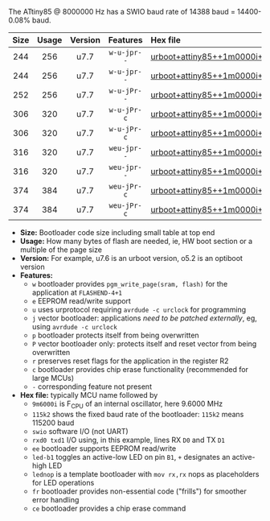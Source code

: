 The ATtiny85 @ 8000000 Hz has a SWIO baud rate of 14388 baud = 14400-0.08% baud.

|Size|Usage|Version|Features|Hex file|
|:-:|:-:|:-:|:-:|:--|
|244|256|u7.7|`w-u-jpr--`|[urboot+attiny85++1m0000i++++1k8_swio_rxb4_txb3_led+b1.hex](https://raw.githubusercontent.com/stefanrueger/urboot.hex/main/mcus/attiny85/internal_oscillator/fint++1m0000_Hz/br++++1k8_bps/urboot+attiny85++1m0000i++++1k8_swio_rxb4_txb3_led+b1.hex)|
|244|256|u7.7|`w-u-jpr--`|[urboot+attiny85++1m0000i++++1k8_swio_rxb4_txb3_lednop.hex](https://raw.githubusercontent.com/stefanrueger/urboot.hex/main/mcus/attiny85/internal_oscillator/fint++1m0000_Hz/br++++1k8_bps/urboot+attiny85++1m0000i++++1k8_swio_rxb4_txb3_lednop.hex)|
|252|256|u7.7|`w-u-jPr--`|[urboot+attiny85++1m0000i++++1k8_swio_rxb4_txb3.hex](https://raw.githubusercontent.com/stefanrueger/urboot.hex/main/mcus/attiny85/internal_oscillator/fint++1m0000_Hz/br++++1k8_bps/urboot+attiny85++1m0000i++++1k8_swio_rxb4_txb3.hex)|
|306|320|u7.7|`w-u-jPr-c`|[urboot+attiny85++1m0000i++++1k8_swio_rxb4_txb3_led+b1_fr_ce.hex](https://raw.githubusercontent.com/stefanrueger/urboot.hex/main/mcus/attiny85/internal_oscillator/fint++1m0000_Hz/br++++1k8_bps/urboot+attiny85++1m0000i++++1k8_swio_rxb4_txb3_led+b1_fr_ce.hex)|
|306|320|u7.7|`w-u-jPr-c`|[urboot+attiny85++1m0000i++++1k8_swio_rxb4_txb3_lednop_fr_ce.hex](https://raw.githubusercontent.com/stefanrueger/urboot.hex/main/mcus/attiny85/internal_oscillator/fint++1m0000_Hz/br++++1k8_bps/urboot+attiny85++1m0000i++++1k8_swio_rxb4_txb3_lednop_fr_ce.hex)|
|316|320|u7.7|`weu-jpr--`|[urboot+attiny85++1m0000i++++1k8_swio_rxb4_txb3_ee_led+b1.hex](https://raw.githubusercontent.com/stefanrueger/urboot.hex/main/mcus/attiny85/internal_oscillator/fint++1m0000_Hz/br++++1k8_bps/urboot+attiny85++1m0000i++++1k8_swio_rxb4_txb3_ee_led+b1.hex)|
|316|320|u7.7|`weu-jpr--`|[urboot+attiny85++1m0000i++++1k8_swio_rxb4_txb3_ee_lednop.hex](https://raw.githubusercontent.com/stefanrueger/urboot.hex/main/mcus/attiny85/internal_oscillator/fint++1m0000_Hz/br++++1k8_bps/urboot+attiny85++1m0000i++++1k8_swio_rxb4_txb3_ee_lednop.hex)|
|374|384|u7.7|`weu-jPr-c`|[urboot+attiny85++1m0000i++++1k8_swio_rxb4_txb3_ee_led+b1_fr_ce.hex](https://raw.githubusercontent.com/stefanrueger/urboot.hex/main/mcus/attiny85/internal_oscillator/fint++1m0000_Hz/br++++1k8_bps/urboot+attiny85++1m0000i++++1k8_swio_rxb4_txb3_ee_led+b1_fr_ce.hex)|
|374|384|u7.7|`weu-jPr-c`|[urboot+attiny85++1m0000i++++1k8_swio_rxb4_txb3_ee_lednop_fr_ce.hex](https://raw.githubusercontent.com/stefanrueger/urboot.hex/main/mcus/attiny85/internal_oscillator/fint++1m0000_Hz/br++++1k8_bps/urboot+attiny85++1m0000i++++1k8_swio_rxb4_txb3_ee_lednop_fr_ce.hex)|

- **Size:** Bootloader code size including small table at top end
- **Usage:** How many bytes of flash are needed, ie, HW boot section or a multiple of the page size
- **Version:** For example, u7.6 is an urboot version, o5.2 is an optiboot version
- **Features:**
  + `w` bootloader provides `pgm_write_page(sram, flash)` for the application at `FLASHEND-4+1`
  + `e` EEPROM read/write support
  + `u` uses urprotocol requiring `avrdude -c urclock` for programming
  + `j` vector bootloader: applications *need to be patched externally*, eg, using `avrdude -c urclock`
  + `p` bootloader protects itself from being overwritten
  + `P` vector bootloader only: protects itself and reset vector from being overwritten
  + `r` preserves reset flags for the application in the register R2
  + `c` bootloader provides chip erase functionality (recommended for large MCUs)
  + `-` corresponding feature not present
- **Hex file:** typically MCU name followed by
  + `9m6000i` is F<sub>CPU</sub> of an internal oscillator, here 9.6000 MHz
  + `115k2` shows the fixed baud rate of the bootloader: `115k2` means 115200 baud
  + `swio` software I/O (not UART)
  + `rxd0 txd1` I/O using, in this example, lines RX `D0` and TX `D1`
  + `ee` bootloader supports EEPROM read/write
  + `led-b1` toggles an active-low LED on pin `B1`, `+` designates an active-high LED
  + `lednop` is a template bootloader with `mov rx,rx` nops as placeholders for LED operations
  + `fr` bootloader provides non-essential code ("frills") for smoother error handling
  + `ce` bootloader provides a chip erase command
